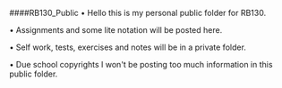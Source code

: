 ####RB130_Public
• Hello this is my personal public folder for RB130.

• Assignments and some lite notation will be posted here.

• Self work, tests, exercises and notes will be in a private folder.

• Due school copyrights I won't be posting too much information in this public folder.
